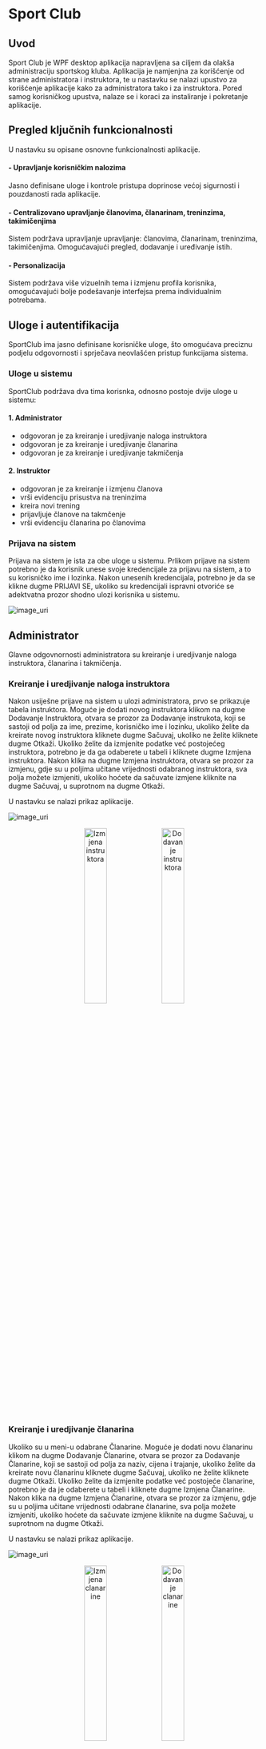 # Sport Club

## Uvod
 Sport Club je WPF desktop aplikacija napravljena sa ciljem da olakša administraciju sportskog kluba. Aplikacija je namjenjna za korišćenje od strane administratora i instruktora, te u nastavku se nalazi upustvo za korišćenje aplikacije kako za administratora tako i za instruktora. Pored samog korisničkog upustva, nalaze se i koraci za instaliranje i pokretanje aplikacije.

 ## Pregled ključnih funkcionalnosti

 U nastavku su opisane osnovne funkcionalnosti aplikacije.

  ####  - Upravljanje korisničkim nalozima
   Jasno definisane uloge i kontrole pristupa doprinose većoj sigurnosti i pouzdanosti rada aplikacije.

  ####  - Centralizovano upravljanje članovima, članarinam, treninzima, takimičenjima
   Sistem podržava upravljanje upravljanje: članovima, članarinam, treninzima, takimičenjima. Omogućavajući pregled, dodavanje i uređivanje istih.

  ####  - Personalizacija
   Sistem podržava više vizuelnih tema i izmjenu profila korisnika, omogućavajući bolje podešavanje interfejsa prema individualnim potrebama.
  
## Uloge i autentifikacija
 SportClub ima jasno definisane korisničke uloge, što omogućava preciznu podjelu odgovornosti i sprječava neovlašćen pristup funkcijama sistema.

### Uloge u sistemu
SportClub podržava dva tima korisnka, odnosno postoje dvije uloge u sistemu:

#### 1. Administrator

- odgovoran je za kreiranje i uredjivanje naloga instruktora
- odgovoran je za kreiranje i uredjivanje članarina
- odgovoran je za kreiranje i uredjivanje takmičenja

#### 2. Instruktor

- odgovoran je za kreiranje i izmjenu članova
- vrši evidenciju prisustva na treninzima
- kreira novi trening
- prijavljuje članove na takmčenje
- vrši evidenciju članarina po članovima

### Prijava na sistem

Prijava na sistem je ista za obe uloge u sistemu. Prlikom prijave na sistem potrebno je da korisnik unese svoje kredencijale za prijavu na sistem, a to su korisničko ime i lozinka.
Nakon unesenih kredencijala, potrebno je da se klikne dugme PRIJAVI SE, ukoliko su kredencijali ispravni otvoriće se adektvatna prozor shodno ulozi korisnika u sistemu.

![image_uri](https://github.com/milanaivankovich/SportClub_hci/blob/0dd309d938ddd8bd68316ff8fe4b09946e63dbf1/photos/Screenshot%20(14).png)

## Administrator

Glavne odgovnornosti administratora su kreiranje i uredjivanje naloga instruktora, članarina i takmičenja.

### Kreiranje i uredjivanje naloga instruktora

Nakon usiješne prijave na sistem u ulozi administratora, prvo se prikazuje tabela instruktora. Moguće je dodati novog instruktora klikom na dugme Dodavanje Instruktora, otvara se prozor za Dodavanje instrukota, koji se sastoji od polja za ime, prezime, korisničko ime i lozinku, ukoliko želite da kreirate novog instruktora kliknete dugme Sačuvaj, ukoliko ne želite kliknete dugme Otkaži. Ukoliko želite da izmjenite podatke već postojećeg instruktora, potrebno je da ga odaberete u tabeli i kliknete dugme 
Izmjena instruktora. Nakon klika na dugme Izmjena instruktora, otvara se prozor za izmjenu, gdje su u poljima učitane vrijednosti odabranog instruktora, sva polja možete izmjeniti, ukoliko hoćete da sačuvate izmjene kliknite na dugme Sačuvaj, u suprotnom na dugme Otkaži.

U nastavku se nalazi prikaz aplikacije. 

![image_uri](https://github.com/milanaivankovich/SportClub_hci/blob/fee249daf6d2049a7c13cd95b8a140d7318a6aad/photos/Screenshot%20(25).png)

<p align="center">
  <img src="https://github.com/milanaivankovich/SportClub_hci/blob/2d99f92bab502508328572d1e2bc77f094cb8aa1/photos/Screenshot%20(37).png" alt="Izmjena instruktora" width="30%">
  <img src="https://github.com/milanaivankovich/SportClub_hci/blob/fee249daf6d2049a7c13cd95b8a140d7318a6aad/photos/Screenshot%20(24).png" alt="Dodavanje instruktora" width="30%">

</p>

### Kreiranje i uredjivanje članarina

Ukoliko su u meni-u odabrane Članarine. Moguće je dodati novu članarinu klikom na dugme Dodavanje Članarine, otvara se prozor za Dodavanje Članarine, koji se sastoji od polja za naziv, cijena i trajanje, ukoliko želite da kreirate novu članarinu kliknete dugme Sačuvaj, ukoliko ne želite kliknete dugme Otkaži. Ukoliko želite da izmjenite podatke već postojeće članarine, potrebno je da je odaberete u tabeli i kliknete dugme Izmjena Članarine. Nakon klika na dugme Izmjena Članarine, otvara se prozor za izmjenu, gdje su u poljima učitane vrijednosti odabrane članarine, sva polja možete izmjeniti, ukoliko hoćete da sačuvate izmjene kliknite na dugme Sačuvaj, u suprotnom na dugme Otkaži.

U nastavku se nalazi prikaz aplikacije. 

![image_uri](https://github.com/milanaivankovich/SportClub_hci/blob/2d99f92bab502508328572d1e2bc77f094cb8aa1/photos/Screenshot%20(36).png)

<p align="center">
  <img src="https://github.com/milanaivankovich/SportClub_hci/blob/2d99f92bab502508328572d1e2bc77f094cb8aa1/photos/Screenshot%20(30).png" alt="Izmjena clanarine" width="30%">
  <img src="https://github.com/milanaivankovich/SportClub_hci/blob/2d99f92bab502508328572d1e2bc77f094cb8aa1/photos/Screenshot%20(31).png" alt="Dodavanje clanarine" width="30%">

### Kreiranje i uredjivanje takmičenja

Ukoliko su u meni-u odabrane Takmičenja. Moguće je dodati novo takmičenje klikom na dugme Dodavanje Takmičenja, otvara se prozor za Dodavanje Takmičenja, koji se sastoji od polja za naziv, , ukoliko želite da kreirate novo takmičenje kliknete dugme Sačuvaj, ukoliko ne želite kliknete dugme Otkaži. Ukoliko želite da izmjenite podatke već postojećeg takmičenja, potrebno je da je odaberete u tabeli i kliknete dugme Izmjena Takmičenja. Nakon klika na dugme Izmjena Takmičenja, otvara se prozor za izmjenu, gdje su u poljima učitane vrijednosti odabranog takmičenja, sva polja možete izmjeniti, ukoliko hoćete da sačuvate izmjene kliknite na dugme Sačuvaj, u suprotnom na dugme Otkaži.

U nastavku se nalazi prikaz aplikacije. 

![image_uri](https://github.com/milanaivankovich/SportClub_hci/blob/2d99f92bab502508328572d1e2bc77f094cb8aa1/photos/Screenshot%20(27).png)

<p align="center">
  <img src="https://github.com/milanaivankovich/SportClub_hci/blob/2d99f92bab502508328572d1e2bc77f094cb8aa1/photos/Screenshot%20(29).png" alt="Izmjena clanarine" width="30%">
  <img src="https://github.com/milanaivankovich/SportClub_hci/blob/2d99f92bab502508328572d1e2bc77f094cb8aa1/photos/Screenshot%20(28).png" alt="Dodavanje clanarine" width="30%">

## Instruktor

Glavne odgovnornosti instruktora su kreiranje i izmjena članova, evidencija treninga,takmičenja i članarina, kreiranje treninga.

### Kreiranje i izmjena članova

Nakon usiješne prijave na sistem u ulozi instruktora, prvo se prikazuje tabela članova. Moguće je dodati novog člana klikom na dugme Dodavanje Člana, otvara se prozor za Dodavanje člana, koji se sastoji od polja za ime, prezime, korisničko ime i datum rodjenja, ukoliko želite da kreirate novog člana kliknete dugme Sačuvaj, ukoliko ne želite kliknete dugme Otkaži. Ukoliko želite da izmjenite podatke već postojećeg člana, potrebno je da ga odaberete u tabeli i kliknete dugme 
Izmjena Člana. Nakon klika na dugme Izmjena Člana, otvara se prozor za izmjenu, gdje su u poljima učitane vrijednosti odabranog člana, sva polja možete izmjeniti, ukoliko hoćete da sačuvate izmjene kliknite na dugme Sačuvaj, u suprotnom na dugme Otkaži.

U nastavku se nalazi prikaz aplikacije. 

![image_uri](https://github.com/milanaivankovich/SportClub_hci/blob/77a4ebb384724a6974347d52c2a0226863eaeff1/photos/Screenshot%20(38).png)

<p align="center">
  <img src="https://github.com/milanaivankovich/SportClub_hci/blob/77a4ebb384724a6974347d52c2a0226863eaeff1/photos/Screenshot%20(40).png" alt="Izmjena clanarine" width="30%">
  <img src="https://github.com/milanaivankovich/SportClub_hci/blob/77a4ebb384724a6974347d52c2a0226863eaeff1/photos/Screenshot%20(39).png" alt="Dodavanje clanarine" width="30%">

 
### Evidencija treninga/prisustva i kreiranje novog treninga

Odabirom opcije Prisustvo u meni-u, učitava se prozor u kojem instruktor ima sljedeće mogućnosti:

 - odabirom treninga iz tabele da vidi prisutne članove
 - za odabrani trening iz tabele da doda člana iz padajućeg menia i klikom na dugme Dodaj člana na trening da se to sačuva
 - filtriranje treninga po datumu(kucanjem datuma u polju za datum) ili po tipu treninga(odabirom iz padajućeg menia)
 - kreiranje novog treninga klikom na dugme Novi trening, nakon čega se otvara prozor sa poljima naziv, tip treninga, datum i vrijeme 

![image_uri](https://github.com/milanaivankovich/SportClub_hci/blob/77a4ebb384724a6974347d52c2a0226863eaeff1/photos/Screenshot%20(41).png)
![image_uri](https://github.com/milanaivankovich/SportClub_hci/blob/77a4ebb384724a6974347d52c2a0226863eaeff1/photos/Screenshot%20(42).png)
![image_uri](https://github.com/milanaivankovich/SportClub_hci/blob/77a4ebb384724a6974347d52c2a0226863eaeff1/photos/Screenshot%20(43).png)

### Evidencija takmičenja

Odabirom opcije Takmičenje u meni-u, učitava se prozor u kojem instruktor ima sljedeće mogućnosti:

- pretražuje takmičenje po nazivu
- dodaje članove na spisak takmičara
- uklanja takičare sa spiska 

Da bi se sačuvale promjene koje, da li je član dodan ili uklonje sa spiska, potrebno je da se klikne dugme Sačuvaj promjene.


![image_uri](https://github.com/milanaivankovich/SportClub_hci/blob/77a4ebb384724a6974347d52c2a0226863eaeff1/photos/Screenshot%20(44).png)

### Evidencija članarina i kreiranje nove članarine

Odabirom opcije Članarina u meni-u, učitava se prozor u kojem instruktor ima sljedeće mogućnosti:

- kreira novu članarinu klikom na dugme Nova članarina
- odabirom članarine iz tabele da se prikažu članovi koji imaju tu članarinu
- za odabranu članarinu da se doda član iz padajućeg menia, to da se sačuva potrebno je kliknuti na dugme Dodaj člana na članarinu

![image_uri](https://github.com/milanaivankovich/SportClub_hci/blob/77a4ebb384724a6974347d52c2a0226863eaeff1/photos/Screenshot%20(45).png)
![image_uri](https://github.com/milanaivankovich/SportClub_hci/blob/77a4ebb384724a6974347d52c2a0226863eaeff1/photos/Screenshot%20(46).png)
![image_uri](https://github.com/milanaivankovich/SportClub_hci/blob/2d99f92bab502508328572d1e2bc77f094cb8aa1/photos/Screenshot%20(31).png)

## Podešavanje korisničkog izgleda i izmjena lozinke

Podešavanje korisničkog izgleda aplikacije je isti za obe uloge u sistemu, isto tako je omogućena i promjena lozinke trenutno prijavljenog korisnika na sistem.

### Podešavanje korisničkog izgleda

Korisnku ima pravo izbora na tri teme (Default, Light i Dark), četiti raličita fonta i pet različitih veličina fonta. Odabir željene teme, fonta i velićine fonta vrši se selekcijom iz padajućeg menia. Sve odabrano se odmah primjenjuje na čitav sistem.

#### Default tema

![image_uri](https://github.com/milanaivankovich/SportClub_hci/blob/fee249daf6d2049a7c13cd95b8a140d7318a6aad/photos/Screenshot%20(33).png)

#### Dark tema

![image_uri](https://github.com/milanaivankovich/SportClub_hci/blob/fee249daf6d2049a7c13cd95b8a140d7318a6aad/photos/Screenshot%20(35).png)

#### Light tema

![image_uri](https://github.com/milanaivankovich/SportClub_hci/blob/fee249daf6d2049a7c13cd95b8a140d7318a6aad/photos/Screenshot%20(34).png)


### Izmjena lozinke

Moguće je promjeniti lozinku, da bi to uradili prvo se unosi trenutna lozinka, nakon toga se unosi nova lozinka i potrebno je da se potvrdi nova lozinka. Promjenja lozinka ce biti zapamćena tek nakon što se klikne dugme PROMIJENI LOZINKU.

![image_uri](https://github.com/milanaivankovich/SportClub_hci/blob/fee249daf6d2049a7c13cd95b8a140d7318a6aad/photos/Screenshot%20(32).png)

## Odajava sa sistema

Odjava sa sistema vriše se klikom na dugme Odjavi me, koje se nalazi u gornjem desnom uglu. Klikom na to dugme odjavlje se sa sistema, trenutni prozor se gasi, a otvara se prozor za prijavu na sistem.

## Instalacija i pokretanje

1. Preuzmite ili klonirajte repozitorijum

```sh
git clone https://github.com/milanaivankovich/SportClub_hci.git
```

2. Otvorite solution fajl (.sln) u Visual Studio 2019 ili novijoj verziji
3. Restore-ujte NuGet pakete (Tools > NuGet Package Manager > Restore NuGet Packages)
4. Pokrenite aplikaciju (F5 ili Ctrl + F5)
